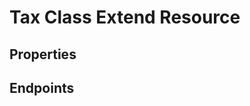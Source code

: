 # Tax Class Extend Resource

## Properties

<ResourceProperties :resource="'tax_class_extend'" :lang="'en'"/>

## Endpoints

[//]: <> (GET ENDPOINT)
<ResourceEndpoint :resource="'tax_class_extend'" :endpoint="'get'" :lang="'en'">

<template v-slot:responseJSON>

<<< @/docs/fixtures/api/tax_class_extend/response/json/get_id.json

</template>

<template v-slot:responseXML>

<<< @/docs/fixtures/api/tax_class_extend/response/xml/get_id.xml

</template>

</ResourceEndpoint>

[//]: <> (GETCOLLECTION ENDPOINT)
<ResourceEndpoint :resource="'tax_class_extend'" :endpoint="'getCollection'" :lang="'en'">

<template v-slot:responseJSON>

<<< @/docs/fixtures/api/tax_class_extend/response/json/get_page.json

</template>

<template v-slot:responseXML>

<<< @/docs/fixtures/api/tax_class_extend/response/xml/get_page.xml

</template>

</ResourceEndpoint>

